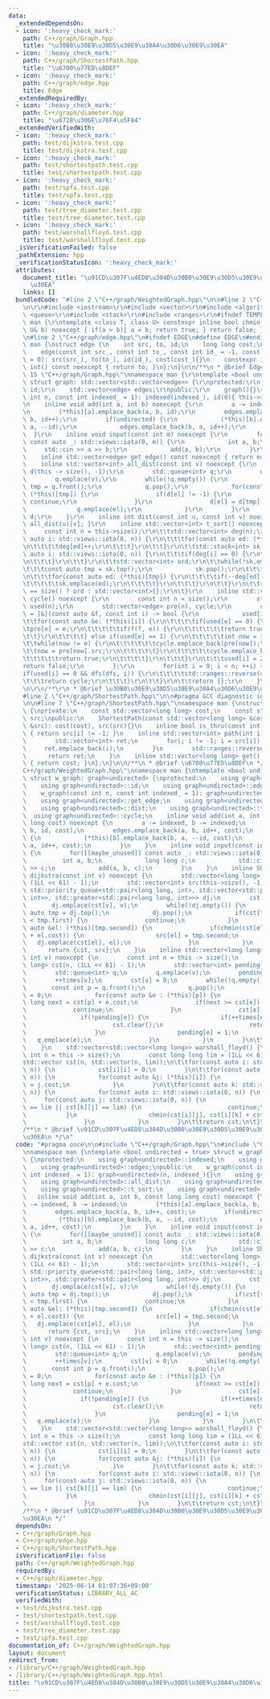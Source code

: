```yaml
---
data:
  _extendedDependsOn:
  - icon: ':heavy_check_mark:'
    path: C++/graph/Graph.hpp
    title: "\u30B0\u30E9\u30D5\u30E9\u30A4\u30D6\u30E9\u30EA"
  - icon: ':heavy_check_mark:'
    path: C++/graph/ShortestPath.hpp
    title: "\u6700\u77ED\u8DEF"
  - icon: ':heavy_check_mark:'
    path: C++/graph/edge.hpp
    title: Edge
  _extendedRequiredBy:
  - icon: ':heavy_check_mark:'
    path: C++/graph/diameter.hpp
    title: "\u6728\u306E\u76F4\u5F84"
  _extendedVerifiedWith:
  - icon: ':heavy_check_mark:'
    path: test/dijkstra.test.cpp
    title: test/dijkstra.test.cpp
  - icon: ':heavy_check_mark:'
    path: test/shortestpath.test.cpp
    title: test/shortestpath.test.cpp
  - icon: ':heavy_check_mark:'
    path: test/spfa.test.cpp
    title: test/spfa.test.cpp
  - icon: ':heavy_check_mark:'
    path: test/tree_diameter.test.cpp
    title: test/tree_diameter.test.cpp
  - icon: ':heavy_check_mark:'
    path: test/warshallfloyd.test.cpp
    title: test/warshallfloyd.test.cpp
  _isVerificationFailed: false
  _pathExtension: hpp
  _verificationStatusIcon: ':heavy_check_mark:'
  attributes:
    document_title: "\u91CD\u307F\u4ED8\u304D\u30B0\u30E9\u30D5\u30E9\u30A4\u30D6\u30E9\
      \u30EA"
    links: []
  bundledCode: "#line 2 \"C++/graph/WeightedGraph.hpp\"\n\n#line 2 \"C++/graph/Graph.hpp\"\
    \n\r\n#include <iostream>\r\n#include <vector>\r\n#include <algorithm>\r\n#include\
    \ <queue>\r\n#include <stack>\r\n#include <ranges>\r\n#ifndef TEMPLATE\r\nnamespace\
    \ man {\r\ntemplate <class T, class U> constexpr inline bool chmin(T& a, const\
    \ U& b) noexcept { if(a > b){ a = b; return true; } return false; }\r\n}\r\n#endif\r\
    \n#line 2 \"C++/graph/edge.hpp\"\n#ifndef EDGE\n#define EDGE\n#endif\n\nnamespace\
    \ man {\nstruct edge {\n    int src, to, id;\n    long long cost;\n    edge(){}\n\
    \    edge(const int src_, const int to_, const int id_ = -1, const long long cost_\
    \ = 0): src(src_), to(to_), id(id_), cost(cost_){}\n    constexpr inline operator\
    \ int() const noexcept { return to; }\n};\n}\n\n/**\n * @brief Edge\n */\n#line\
    \ 15 \"C++/graph/Graph.hpp\"\nnamespace man {\r\ntemplate <bool undirected = true>\
    \ struct graph: std::vector<std::vector<edge>> {\r\nprotected:\r\n    int indexed,\
    \ id;\r\n    std::vector<edge> edges;\r\npublic:\r\n    graph(){}\r\n    graph(const\
    \ int n, const int indexed_ = 1): indexed(indexed_), id(0){ this->resize(n); }\r\
    \n    inline void add(int a, int b) noexcept {\r\n        a -= indexed, b-= indexed;\r\
    \n        (*this)[a].emplace_back(a, b, id);\r\n        edges.emplace_back(a,\
    \ b, id++);\r\n        if(undirected) {\r\n            (*this)[b].emplace_back(b,\
    \ a, --id);\r\n            edges.emplace_back(b, a, id++);\r\n        }\r\n  \
    \  }\r\n    inline void input(const int m) noexcept {\r\n        for([[maybe_unused]]\
    \ const auto _: std::views::iota(0, m)) {\r\n            int a, b;\r\n       \
    \     std::cin >> a >> b;\r\n            add(a, b);\r\n        }\r\n    }\r\n\
    \    inline std::vector<edge> get_edge() const noexcept { return edges; }\r\n\
    \    inline std::vector<int> all_dist(const int v) noexcept {\r\n        std::vector<int>\
    \ d(this -> size(), -1);\r\n        std::queue<int> q;\r\n        d[v] = 0;\r\n\
    \        q.emplace(v);\r\n        while(!q.empty()) {\r\n            const int\
    \ tmp = q.front();\r\n            q.pop();\r\n            for(const auto &el:\
    \ (*this)[tmp]) {\r\n                if(d[el] != -1) {\r\n                   \
    \ continue;\r\n                }\r\n                d[el] = d[tmp] + 1;\r\n  \
    \              q.emplace(el);\r\n            }\r\n        }\r\n        return\
    \ d;\r\n    }\r\n    inline int dist(const int u, const int v) noexcept { return\
    \ all_dist(u)[v]; }\r\n    inline std::vector<int> t_sort() noexcept {\r\n   \
    \     const int n = this->size();\r\n\t\tstd::vector<int> deg(n);\r\n\t\tfor(const\
    \ auto i: std::views::iota(0, n)) {\r\n\t\t\tfor(const auto ed: (*this)[i]) {\r\
    \n\t\t\t\tdeg[ed]++;\r\n\t\t\t}\r\n\t\t}\r\n\t\tstd::stack<int> sk;\r\n\t\tfor(const\
    \ auto i: std::views::iota(0, n)) {\r\n\t\t\tif(deg[i] == 0) {\r\n\t\t\t\tsk.emplace(i);\r\
    \n\t\t\t}\r\n\t\t}\r\n\t\tstd::vector<int> ord;\r\n\t\twhile(!sk.empty()) {\r\n\
    \t\t\tconst auto tmp = sk.top();\r\n            sk.pop();\r\n\t\t\tord.emplace_back(tmp);\r\
    \n\t\t\tfor(const auto ed: (*this)[tmp]) {\r\n\t\t\t\tif(--deg[ed] == 0) {\r\n\
    \t\t\t\t\tsk.emplace(ed);\r\n\t\t\t\t}\r\n\t\t\t}\r\n\t\t}\r\n\t\treturn ord.size()\
    \ == size() ? ord : std::vector<int>{};\r\n\t}\r\n    inline std::vector<edge>\
    \ cycle() noexcept {\r\n        const int n = size();\r\n        std::vector<int>\
    \ used(n);\r\n        std::vector<edge> pre(n), cycle;\r\n        const auto dfs\
    \ = [&](const auto &f, const int i) -> bool {\r\n            used[i] = 1;\r\n\t\
    \t\tfor(const auto &e: (*this)[i]) {\r\n\t\t\t\tif(used[e] == 0) {\r\n\t\t\t\t\
    \tpre[e] = e;\r\n\t\t\t\t\tif(f(f, e)) {\r\n\t\t\t\t\t\treturn true;\r\n\t\t\t\
    \t\t}\r\n\t\t\t\t} else if(used[e] == 1) {\r\n\t\t\t\t\tint now = i;\r\n\t\t\t\
    \t\twhile(now != e) {\r\n\t\t\t\t\t\tcycle.emplace_back(pre[now]);\r\n\t\t\t\t\
    \t\tnow = pre[now].src;\r\n\t\t\t\t\t}\r\n\t\t\t\t\tcycle.emplace_back(e);\r\n\
    \t\t\t\t\treturn true;\r\n\t\t\t\t}\r\n\t\t\t}\r\n\t\t\tused[i] = 2;\r\n\t\t\t\
    return false;\r\n        };\r\n        for(int i = 0; i < n; ++i) {\r\n\t\t\t\
    if(used[i] == 0 && dfs(dfs, i)) {\r\n\t\t\t\tstd::ranges::reverse(cycle);\r\n\t\
    \t\t\treturn cycle;\r\n\t\t\t}\r\n\t\t}\r\n\t\treturn {};\r\n    }\r\n};\r\n}\r\
    \n\r\n/**\r\n * @brief \u30B0\u30E9\u30D5\u30E9\u30A4\u30D6\u30E9\u30EA\r\n */\n\
    #line 2 \"C++/graph/ShortestPath.hpp\"\n\n#pragma GCC diagnostic ignored \"-Wreorder\"\
    \n\n#line 7 \"C++/graph/ShortestPath.hpp\"\nnamespace man {\nstruct ShortestPath\
    \ {\nprivate:\n    const std::vector<long long> cost;\n    const std::vector<int>\
    \ src;\npublic:\n    ShortestPath(const std::vector<long long> &cost, const std::vector<int>\
    \ &src): cost(cost), src(src){}\n    inline bool is_thru(const int i) const noexcept\
    \ { return src[i] != -1; }\n    inline std::vector<int> path(int i) noexcept {\n\
    \        std::vector<int> ret;\n        for(; i != -1; i = src[i]) {\n       \
    \     ret.emplace_back(i);\n        }\n        std::ranges::reverse(ret);\n  \
    \      return ret;\n    }\n    inline std::vector<long long> get() const noexcept\
    \ { return cost; }\n};\n}\n\n/**\n * @brief \u6700\u77ED\u8DEF\n */\n#line 5 \"\
    C++/graph/WeightedGraph.hpp\"\nnamespace man {\ntemplate <bool undirected = true>\
    \ struct w_graph: graph<undirected> {\nprotected:\n    using graph<undirected>::indexed;\n\
    \    using graph<undirected>::id;\n    using graph<undirected>::edges;\npublic:\n\
    \    w_graph(const int n, const int indexed_ = 1): graph<undirected>(n, indexed_){}\n\
    \    using graph<undirected>::get_edge;\n    using graph<undirected>::all_dist;\n\
    \    using graph<undirected>::dist;\n    using graph<undirected>::t_sort;\n  \
    \  using graph<undirected>::cycle;\n    inline void add(int a, int b, const long\
    \ long cost) noexcept {\n        a -= indexed, b -= indexed;\n        (*this)[a].emplace_back(a,\
    \ b, id, cost);\n        edges.emplace_back(a, b, id++, cost);\n        if(undirected)\
    \ {\n            (*this)[b].emplace_back(b, a, --id, cost);\n            edges.emplace_back(b,\
    \ a, id++, cost);\n        }\n    }\n    inline void input(const int m) noexcept\
    \ {\n        for([[maybe_unused]] const auto _: std::views::iota(0, m)) {\n  \
    \          int a, b;\n            long long c;\n            std::cin >> a >> b\
    \ >> c;\n            add(a, b, c);\n        }\n    }\n    inline ShortestPath\
    \ dijkstra(const int v) noexcept {\n        std::vector<long long> cst(this->size(),\
    \ (1LL << 61) - 1);\n        std::vector<int> src(this->size(), -1);\n       \
    \ std::priority_queue<std::pair<long long, int>, std::vector<std::pair<long long,\
    \ int>>, std::greater<std::pair<long long, int>>> dj;\n        cst[v] = 0;\n \
    \       dj.emplace(cst[v], v);\n        while(!dj.empty()) {\n            const\
    \ auto tmp = dj.top();\n            dj.pop();\n            if(cst[tmp.second]\
    \ < tmp.first) {\n                continue;\n            }\n            for(const\
    \ auto &el: (*this)[tmp.second]) {\n                if(chmin(cst[el], tmp.first\
    \ + el.cost)) {\n                    src[el] = tmp.second;\n                 \
    \   dj.emplace(cst[el], el);\n                }\n            }\n        }\n  \
    \      return {cst, src};\n    }\n    inline std::vector<long long> spfa(const\
    \ int v) noexcept {\n        const int n = this -> size();\n        std::vector<long\
    \ long> cst(n, (1LL << 61) - 1);\n        std::vector<int> pending(n), times(n);\n\
    \        std::queue<int> q;\n        q.emplace(v);\n        pending[v] = 1;\n\
    \        ++times[v];\n        cst[v] = 0;\n        while(!q.empty()) {\n     \
    \       const int p = q.front();\n            q.pop();\n            pending[p]\
    \ = 0;\n            for(const auto &e : (*this)[p]) {\n                const long\
    \ long next = cst[p] + e.cost;\n                if(next >= cst[e]) {\n       \
    \             continue;\n                }\n                cst[e] = next;\n \
    \               if(!pending[e]) {\n                    if(++times[e] >= n) {\n\
    \                        cst.clear();\n                        return cst;\n \
    \                   }\n                    pending[e] = 1;\n                 \
    \   q.emplace(e);\n                }\n            }\n        }\n\t\treturn cst;\n\
    \    }\n    std::vector<std::vector<long long>> warshall_floyd() {\n\t\tconst\
    \ int n = this -> size();\n        const long long lim = (1LL << 61) - 1;\n\t\t\
    std::vector cst(n, std::vector(n, lim));\n\t\tfor(const auto i: std::views::iota(0,\
    \ n)) {\n            cst[i][i] = 0;\n        }\n\t\tfor(const auto i: std::views::iota(0,\
    \ n)) {\n            for(const auto &j: (*this)[i]) {\n                cst[i][j]\
    \ = j.cost;\n            }\n        }\n\t\tfor(const auto k: std::views::iota(0,\
    \ n)) {\n            for(const auto i: std::views::iota(0, n)) {\n           \
    \     for(const auto j: std::views::iota(0, n)) {\n                    if(cst[i][k]\
    \ == lim || cst[k][j] == lim) {\n                        continue;\n         \
    \           }\n                    chmin(cst[i][j], cst[i][k] + cst[k][j]);\n\
    \                }\n            }\n        }\n\t\treturn cst;\n\t}\n};\n}\n\n\
    /**\n * @brief \u91CD\u307F\u4ED8\u304D\u30B0\u30E9\u30D5\u30E9\u30A4\u30D6\u30E9\
    \u30EA\n */\n"
  code: "#pragma once\n\n#include \"C++/graph/Graph.hpp\"\n#include \"C++/graph/ShortestPath.hpp\"\
    \nnamespace man {\ntemplate <bool undirected = true> struct w_graph: graph<undirected>\
    \ {\nprotected:\n    using graph<undirected>::indexed;\n    using graph<undirected>::id;\n\
    \    using graph<undirected>::edges;\npublic:\n    w_graph(const int n, const\
    \ int indexed_ = 1): graph<undirected>(n, indexed_){}\n    using graph<undirected>::get_edge;\n\
    \    using graph<undirected>::all_dist;\n    using graph<undirected>::dist;\n\
    \    using graph<undirected>::t_sort;\n    using graph<undirected>::cycle;\n \
    \   inline void add(int a, int b, const long long cost) noexcept {\n        a\
    \ -= indexed, b -= indexed;\n        (*this)[a].emplace_back(a, b, id, cost);\n\
    \        edges.emplace_back(a, b, id++, cost);\n        if(undirected) {\n   \
    \         (*this)[b].emplace_back(b, a, --id, cost);\n            edges.emplace_back(b,\
    \ a, id++, cost);\n        }\n    }\n    inline void input(const int m) noexcept\
    \ {\n        for([[maybe_unused]] const auto _: std::views::iota(0, m)) {\n  \
    \          int a, b;\n            long long c;\n            std::cin >> a >> b\
    \ >> c;\n            add(a, b, c);\n        }\n    }\n    inline ShortestPath\
    \ dijkstra(const int v) noexcept {\n        std::vector<long long> cst(this->size(),\
    \ (1LL << 61) - 1);\n        std::vector<int> src(this->size(), -1);\n       \
    \ std::priority_queue<std::pair<long long, int>, std::vector<std::pair<long long,\
    \ int>>, std::greater<std::pair<long long, int>>> dj;\n        cst[v] = 0;\n \
    \       dj.emplace(cst[v], v);\n        while(!dj.empty()) {\n            const\
    \ auto tmp = dj.top();\n            dj.pop();\n            if(cst[tmp.second]\
    \ < tmp.first) {\n                continue;\n            }\n            for(const\
    \ auto &el: (*this)[tmp.second]) {\n                if(chmin(cst[el], tmp.first\
    \ + el.cost)) {\n                    src[el] = tmp.second;\n                 \
    \   dj.emplace(cst[el], el);\n                }\n            }\n        }\n  \
    \      return {cst, src};\n    }\n    inline std::vector<long long> spfa(const\
    \ int v) noexcept {\n        const int n = this -> size();\n        std::vector<long\
    \ long> cst(n, (1LL << 61) - 1);\n        std::vector<int> pending(n), times(n);\n\
    \        std::queue<int> q;\n        q.emplace(v);\n        pending[v] = 1;\n\
    \        ++times[v];\n        cst[v] = 0;\n        while(!q.empty()) {\n     \
    \       const int p = q.front();\n            q.pop();\n            pending[p]\
    \ = 0;\n            for(const auto &e : (*this)[p]) {\n                const long\
    \ long next = cst[p] + e.cost;\n                if(next >= cst[e]) {\n       \
    \             continue;\n                }\n                cst[e] = next;\n \
    \               if(!pending[e]) {\n                    if(++times[e] >= n) {\n\
    \                        cst.clear();\n                        return cst;\n \
    \                   }\n                    pending[e] = 1;\n                 \
    \   q.emplace(e);\n                }\n            }\n        }\n\t\treturn cst;\n\
    \    }\n    std::vector<std::vector<long long>> warshall_floyd() {\n\t\tconst\
    \ int n = this -> size();\n        const long long lim = (1LL << 61) - 1;\n\t\t\
    std::vector cst(n, std::vector(n, lim));\n\t\tfor(const auto i: std::views::iota(0,\
    \ n)) {\n            cst[i][i] = 0;\n        }\n\t\tfor(const auto i: std::views::iota(0,\
    \ n)) {\n            for(const auto &j: (*this)[i]) {\n                cst[i][j]\
    \ = j.cost;\n            }\n        }\n\t\tfor(const auto k: std::views::iota(0,\
    \ n)) {\n            for(const auto i: std::views::iota(0, n)) {\n           \
    \     for(const auto j: std::views::iota(0, n)) {\n                    if(cst[i][k]\
    \ == lim || cst[k][j] == lim) {\n                        continue;\n         \
    \           }\n                    chmin(cst[i][j], cst[i][k] + cst[k][j]);\n\
    \                }\n            }\n        }\n\t\treturn cst;\n\t}\n};\n}\n\n\
    /**\n * @brief \u91CD\u307F\u4ED8\u304D\u30B0\u30E9\u30D5\u30E9\u30A4\u30D6\u30E9\
    \u30EA\n */"
  dependsOn:
  - C++/graph/Graph.hpp
  - C++/graph/edge.hpp
  - C++/graph/ShortestPath.hpp
  isVerificationFile: false
  path: C++/graph/WeightedGraph.hpp
  requiredBy:
  - C++/graph/diameter.hpp
  timestamp: '2025-06-14 01:07:36+09:00'
  verificationStatus: LIBRARY_ALL_AC
  verifiedWith:
  - test/dijkstra.test.cpp
  - test/shortestpath.test.cpp
  - test/warshallfloyd.test.cpp
  - test/tree_diameter.test.cpp
  - test/spfa.test.cpp
documentation_of: C++/graph/WeightedGraph.hpp
layout: document
redirect_from:
- /library/C++/graph/WeightedGraph.hpp
- /library/C++/graph/WeightedGraph.hpp.html
title: "\u91CD\u307F\u4ED8\u304D\u30B0\u30E9\u30D5\u30E9\u30A4\u30D6\u30E9\u30EA"
---
```

